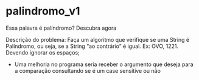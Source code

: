 # palindromo_v1
Essa palavra é palíndromo? Descubra agora

Descrição do problema:
Faça um algoritmo que verifique se uma String é Palíndromo, ou seja, se a String “ao contrário” é igual. Ex: OVO, 1221. Devendo ignorar os espaços;
  - Uma melhoria no programa seria receber o argumento que deseja para a comparação consultando se é um case sensitive ou não
